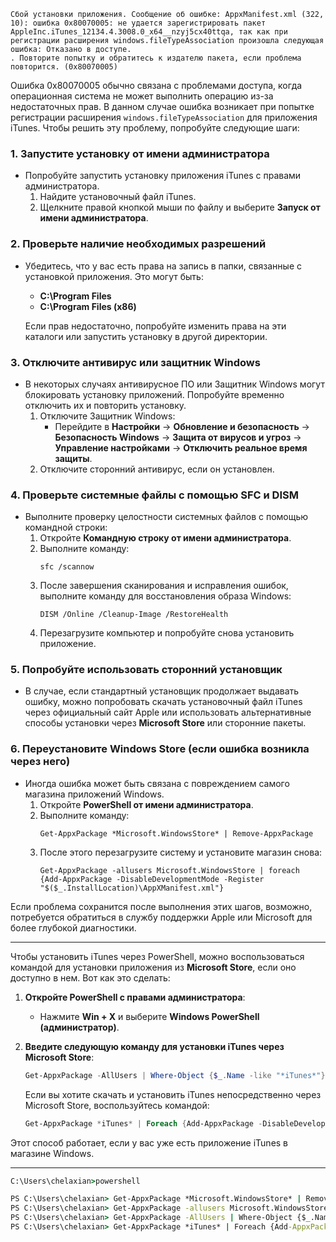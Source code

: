 ```
Сбой установки приложения. Сообщение об ошибке: AppxManifest.xml (322, 10): ошибка 0x80070005: не удается зарегистрировать пакет AppleInc.iTunes_12134.4.3008.0_x64__nzyj5cx40ttqa, так как при регистрации расширения windows.fileTypeAssociation произошла следующая ошибка: Отказано в доступе.
. Повторите попытку и обратитесь к издателю пакета, если проблема повторится. (0x80070005)
```

Ошибка 0x80070005 обычно связана с проблемами доступа, когда операционная система не может выполнить операцию из-за недостаточных прав. В данном случае ошибка возникает при попытке регистрации расширения `windows.fileTypeAssociation` для приложения iTunes. Чтобы решить эту проблему, попробуйте следующие шаги:

### 1. Запустите установку от имени администратора
- Попробуйте запустить установку приложения iTunes с правами администратора.
  1. Найдите установочный файл iTunes.
  2. Щелкните правой кнопкой мыши по файлу и выберите **Запуск от имени администратора**.

### 2. Проверьте наличие необходимых разрешений
- Убедитесь, что у вас есть права на запись в папки, связанные с установкой приложения. Это могут быть:
  - **C:\Program Files**
  - **C:\Program Files (x86)**
  
  Если прав недостаточно, попробуйте изменить права на эти каталоги или запустить установку в другой директории.

### 3. Отключите антивирус или защитник Windows
- В некоторых случаях антивирусное ПО или Защитник Windows могут блокировать установку приложений. Попробуйте временно отключить их и повторить установку.
  1. Отключите Защитник Windows:
     - Перейдите в **Настройки** → **Обновление и безопасность** → **Безопасность Windows** → **Защита от вирусов и угроз** → **Управление настройками** → **Отключить реальное время защиты**.
  2. Отключите сторонний антивирус, если он установлен.

### 4. Проверьте системные файлы с помощью SFC и DISM
- Выполните проверку целостности системных файлов с помощью командной строки:
  1. Откройте **Командную строку от имени администратора**.
  2. Выполните команду:
     ```
     sfc /scannow
     ```
  3. После завершения сканирования и исправления ошибок, выполните команду для восстановления образа Windows:
     ```
     DISM /Online /Cleanup-Image /RestoreHealth
     ```
  4. Перезагрузите компьютер и попробуйте снова установить приложение.
  
### 5. Попробуйте использовать сторонний установщик
- В случае, если стандартный установщик продолжает выдавать ошибку, можно попробовать скачать установочный файл iTunes через официальный сайт Apple или использовать альтернативные способы установки через **Microsoft Store** или сторонние пакеты.

### 6. Переустановите Windows Store (если ошибка возникла через него)
- Иногда ошибка может быть связана с повреждением самого магазина приложений Windows.
  1. Откройте **PowerShell от имени администратора**.
  2. Выполните команду:
     ```
     Get-AppxPackage *Microsoft.WindowsStore* | Remove-AppxPackage
     ```
  3. После этого перезагрузите систему и установите магазин снова:
     ```
     Get-AppxPackage -allusers Microsoft.WindowsStore | foreach {Add-AppxPackage -DisableDevelopmentMode -Register "$($_.InstallLocation)\AppXManifest.xml"}
     ```

Если проблема сохранится после выполнения этих шагов, возможно, потребуется обратиться в службу поддержки Apple или Microsoft для более глубокой диагностики.

---

Чтобы установить iTunes через PowerShell, можно воспользоваться командой для установки приложения из **Microsoft Store**, если оно доступно в нем. Вот как это сделать:

1. **Откройте PowerShell с правами администратора**:
   - Нажмите **Win + X** и выберите **Windows PowerShell (администратор)**.

2. **Введите следующую команду для установки iTunes через Microsoft Store**:
   ```powershell
   Get-AppxPackage -AllUsers | Where-Object {$_.Name -like "*iTunes*"} | Remove-AppxPackage
   ```

   Если вы хотите скачать и установить iTunes непосредственно через Microsoft Store, воспользуйтесь командой:

   ```powershell
   Get-AppxPackage *iTunes* | Foreach {Add-AppxPackage -DisableDevelopmentMode -Register "$($_.InstallLocation)\AppXManifest.xml"}
   ```

Этот способ работает, если у вас уже есть приложение iTunes в магазине Windows.

---


```cmd
C:\Users\chelaxian>powershell                                                                                           Windows PowerShell                                                                                                      Copyright (C) Microsoft Corporation. All rights reserved.                                                                                                                                                                                       Install the latest PowerShell for new features and improvements! https://aka.ms/PSWindows

PS C:\Users\chelaxian> Get-AppxPackage *Microsoft.WindowsStore* | Remove-AppxPackage
PS C:\Users\chelaxian> Get-AppxPackage -allusers Microsoft.WindowsStore | foreach {Add-AppxPackage -DisableDevelopmentMode -Register "$($_.InstallLocation)\AppXManifest.xml"}
PS C:\Users\chelaxian> Get-AppxPackage -AllUsers | Where-Object {$_.Name -like "*iTunes*"} | Remove-AppxPackage
PS C:\Users\chelaxian> Get-AppxPackage *iTunes* | Foreach {Add-AppxPackage -DisableDevelopmentMode -Register "$($_.InstallLocation)\AppXManifest.xml"}
```
